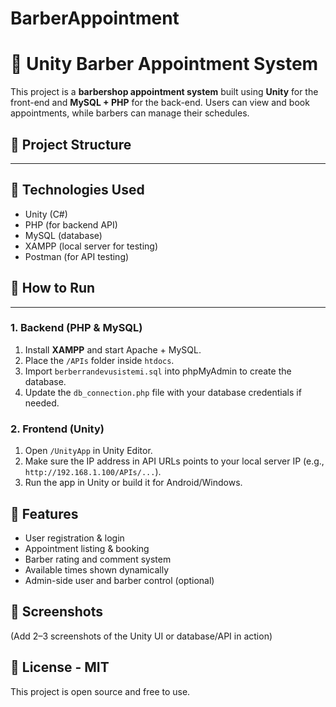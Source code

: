 # BarberAppointment

# 💈 Unity Barber Appointment System

This project is a **barbershop appointment system** built using **Unity** for the front-end and **MySQL + PHP** for the back-end. Users can view and book appointments, while barbers can manage their schedules.

## 📁 Project Structure
---

## 🔧 Technologies Used

- Unity (C#)
- PHP (for backend API)
- MySQL (database)
- XAMPP (local server for testing)
- Postman (for API testing)


## 🚀 How to Run
---
### 1. Backend (PHP & MySQL)

1. Install **XAMPP** and start Apache + MySQL.
2. Place the `/APIs` folder inside `htdocs`.
3. Import `berberrandevusistemi.sql` into phpMyAdmin to create the database.
4. Update the `db_connection.php` file with your database credentials if needed.

### 2. Frontend (Unity)

1. Open `/UnityApp` in Unity Editor.
2. Make sure the IP address in API URLs points to your local server IP (e.g., `http://192.168.1.100/APIs/...`).
3. Run the app in Unity or build it for Android/Windows.


## 🧪 Features

- User registration & login
- Appointment listing & booking
- Barber rating and comment system
- Available times shown dynamically
- Admin-side user and barber control (optional)


## 📸 Screenshots

(Add 2–3 screenshots of the Unity UI or database/API in action)


## 📄 License - MIT

This project is open source and free to use.



